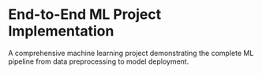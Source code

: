 # End-to-End ML Project Implementation

A comprehensive machine learning project demonstrating the complete ML pipeline from data preprocessing to model deployment.

